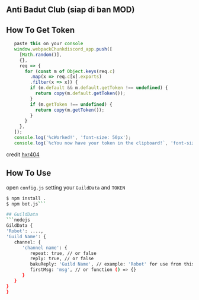 ## Anti Badut Club (siap di ban MOD)
## How To Get Token
   ```javascript
      paste this on your console
      window.webpackChunkdiscord_app.push([
        [Math.random()],
        {},
        req => {
          for (const m of Object.keys(req.c)
            .map(x => req.c[x].exports)
            .filter(x => x)) {
            if (m.default && m.default.getToken !== undefined) {
              return copy(m.default.getToken());
            }
            if (m.getToken !== undefined) {
              return copy(m.getToken());
            }
          }
        },
      ]);
      console.log('%cWorked!', 'font-size: 50px');
      console.log(`%cYou now have your token in the clipboard!`, 'font-size: 16px');
   ```
   credit <a href="https://github.com/hxr404/Discord-Console-hacks">hxr404</a>

## How To Use
   open `config.js`
   setting your `GuildData` and `TOKEN`
   ```bash
   $ npm install .
   $ npm bot.js```

## GuildData
```nodejs
GildData {
   'Robot': ....,
   'Guild Name': {
      channel: {
         'channel name': {
            repeat: true, // or false
            reply: true, // or false
            bakuReply: 'Guild Name', // example: 'Robot' for use from this >
            firstMsg: 'msg', // or function () => {}
         }
      }
   }
}
```